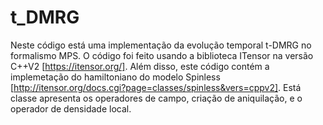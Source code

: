 # t_DMRG

Neste código está uma implementação da evolução temporal t-DMRG no formalismo MPS. O código foi feito usando a biblioteca ITensor na versão C++V2 [https://itensor.org/]. Além disso, este código contém a implemetação do hamiltoniano do modelo Spinless [http://itensor.org/docs.cgi?page=classes/spinless&vers=cppv2]. Está classe apresenta os operadores de campo, criação de aniquilação, e o operador de densidade local.





